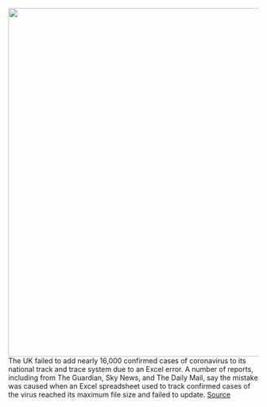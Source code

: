 <img src='https://cdn.vox-cdn.com/thumbor/d4c9MNrkgj3yFXUUp0Jbv3mu3Kc=/0x0:2040x1360/1200x800/filters:focal(857x517:1183x843)/cdn.vox-cdn.com/uploads/chorus_image/image/67582634/acastro_200428_1777_coronavirus_0003.0.0.jpg' width='700px' /><br/>
The UK failed to add nearly 16,000 confirmed cases of coronavirus to its national track and trace system due to an Excel error. A number of reports, including from The Guardian, Sky News, and The Daily Mail, say the mistake was caused when an Excel spreadsheet used to track confirmed cases of the virus reached its maximum file size and failed to update.
<a href='https://www.theverge.com/2020/10/5/21502141/uk-missing-coronavirus-cases-excel-spreadsheet-error'> Source <a/>
